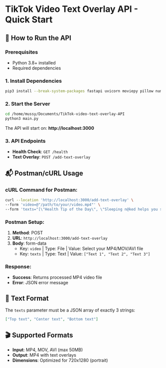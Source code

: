 # TikTok Video Text Overlay API - Quick Start

## 🚀 How to Run the API

### Prerequisites
- Python 3.8+ installed
- Required dependencies

### 1. Install Dependencies
```bash
pip3 install --break-system-packages fastapi uvicorn moviepy pillow numpy python-multipart requests
```

### 2. Start the Server
```bash
cd /home/mussy/Documents/TikTok-video-text-overlay-API
python3 main.py
```

The API will start on: **http://localhost:3000**

### 3. API Endpoints
- **Health Check**: `GET /health`
- **Text Overlay**: `POST /add-text-overlay`

## 📬 Postman/cURL Usage

### cURL Command for Postman:
```bash
curl --location 'http://localhost:3000/add-text-overlay' \
--form 'video=@"/path/to/your/video.mp4"' \
--form 'texts="[\"Health Tip of the Day\", \"Sleeping n@ked helps you stay cooler and sleep 10% better\", \"Send this to someone who needs to hear the truth\"]"'
```

### Postman Setup:
1. **Method**: POST
2. **URL**: `http://localhost:3000/add-text-overlay`
3. **Body**: form-data
   - Key: `video` | Type: File | Value: Select your MP4/MOV/AVI file
   - Key: `texts` | Type: Text | Value: `["Text 1", "Text 2", "Text 3"]`

### Response:
- **Success**: Returns processed MP4 video file
- **Error**: JSON error message

## 📝 Text Format
The `texts` parameter must be a JSON array of exactly 3 strings:
```json
["Top text", "Center text", "Bottom text"]
```

## 🎬 Supported Formats
- **Input**: MP4, MOV, AVI (max 50MB)
- **Output**: MP4 with text overlays
- **Dimensions**: Optimized for 720x1280 (portrait)